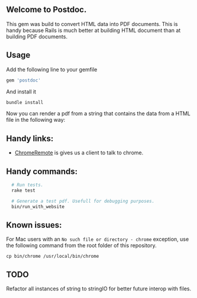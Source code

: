 ## Welcome to Postdoc.
This gem was build to convert HTML data into PDF documents. This is handy because Rails is much better at building HTML document than at building PDF documents.

## Usage

Add the following line to your gemfile
```ruby
gem 'postdoc'
```
And install it
```sh
bundle install
```

Now you can render a pdf from a string that contains the data from a HTML file in the following way:


## Handy links:
- [ChromeRemote](https://github.com/cavalle/chrome_remote) is gives us a client to talk to chrome.

## Handy commands:
```sh
  # Run tests.
  rake test

  # Generate a test pdf. Usefull for debugging purposes.
  bin/run_with_website
```

## Known issues:

For Mac users with an `No such file or directory - chrome` exception, use the following command from the root folder of this repository.

```
cp bin/chrome /usr/local/bin/chrome
```

## TODO
Refactor all instances of string to stringIO for better future interop with
files.



